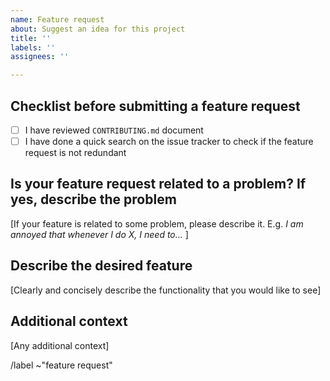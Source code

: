 ```yaml
---
name: Feature request
about: Suggest an idea for this project
title: ''
labels: ''
assignees: ''

---
```


## Checklist before submitting a feature request

- [ ] I have reviewed `CONTRIBUTING.md` document
- [ ] I have done a quick search on the issue tracker to check if the feature request is not redundant

## Is your feature request related to a problem? If yes, describe the problem

[If your feature is related to some problem, please describe it. E.g. _I am annoyed that whenever I do X, I need to..._ ]

## Describe the desired feature

[Clearly and concisely describe the functionality that you would like to see]

## Additional context

[Any additional context]

/label ~"feature request" 
